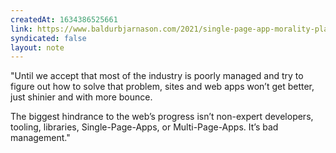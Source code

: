 ```yaml
---
createdAt: 1634386525661
link: https://www.baldurbjarnason.com/2021/single-page-app-morality-play
syndicated: false
layout: note
---
```


"Until we accept that most of the industry is poorly managed and try to figure out how to solve that problem, sites and web apps won’t get better, just shinier and with more bounce.

The biggest hindrance to the web’s progress isn’t non-expert developers, tooling, libraries, Single-Page-Apps, or Multi-Page-Apps. It’s bad management."
